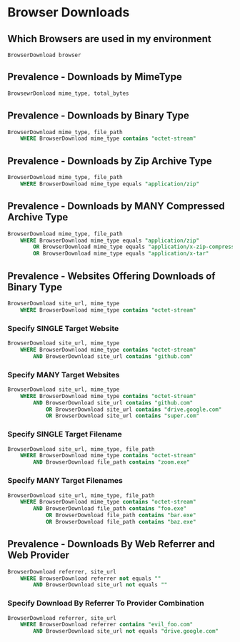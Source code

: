 # Browser Downloads

## **Which Browsers are used in my environment**

```
BrowserDownload browser
```

## **Prevalence -  Downloads by MimeType**

```sql
BrowsewrDonload mime_type, total_bytes
```

## **Prevalence -  Downloads by Binary Type**

```sql
BrowserDownload mime_type, file_path
    WHERE BrowserDownload mime_type contains "octet-stream"
```

## **Prevalence -  Downloads by Zip Archive Type**

```sql
BrowserDownload mime_type, file_path
    WHERE BrowserDownload mime_type equals "application/zip"
```

## **Prevalence -  Downloads by MANY Compressed Archive Type**

```sql
BrowserDownload mime_type, file_path
    WHERE BrowserDownload mime_type equals "application/zip"
        OR BrowserDownload mime_type equals "application/x-zip-compressed"
        OR BrowserDownload mime_type equals "application/x-tar"
```

## **Prevalence -  Websites Offering Downloads of Binary Type**

```sql
BrowserDownload site_url, mime_type
    WHERE BrowserDownload mime_type contains "octet-stream"
```

### **Specify SINGLE Target Website**

```sql
BrowserDownload site_url, mime_type
    WHERE BrowserDownload mime_type contains "octet-stream"
        AND BrowserDownload site_url contains "github.com"
```

### **Specify MANY Target Websites**

```sql
BrowserDownload site_url, mime_type
    WHERE BrowserDownload mime_type contains "octet-stream"
        AND BrowserDownload site_url contains "github.com"
            OR BrowserDownload site_url contains "drive.google.com"
            OR BrowserDownload site_url contains "super.com"
```

### **Specify SINGLE Target Filename**

```sql
BrowserDownload site_url, mime_type, file_path
    WHERE BrowserDownload mime_type contains "octet-stream"
        AND BrowserDownload file_path contains "zoom.exe"
```

### **Specify MANY Target Filenames**

```sql
BrowserDownload site_url, mime_type, file_path
    WHERE BrowserDownload mime_type contains "octet-stream"
        AND BrowserDownload file_path contains "foo.exe"
            OR BrowserDownload file_path contains "bar.exe"
            OR BrowserDownload file_path contains "baz.exe"
```

## **Prevalence -  Downloads By Web Referrer and Web Provider**

```sql
BrowserDownload referrer, site_url
    WHERE BrowserDownload referrer not equals ""
        AND BrowserDownload site_url not equals ""
```

### **Specify Download By Referrer To Provider Combination**

```sql
BrowserDownload referrer, site_url
    WHERE BrowserDownload referrer contains "evil_foo.com"
        AND BrowserDownload site_url not equals "drive.google.com"
```
